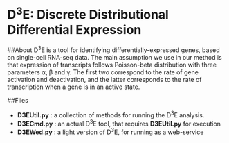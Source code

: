 # D<sup>3</sup>E: Discrete Distributional Differential Expression

##About
D<sup>3</sup>E is a tool for identifying differentially-expressed genes, based on single-cell RNA-seq data. The main assumption we use in our method is that expression of transcripts follows Poisson-beta distribution with three parameters &alpha;, &beta; and &gamma;. The first two correspond to the rate of gene activation and deactivation, and the latter corresponds to the rate of transcription when a gene is in an active state.

##Files
- **D3EUtil.py** : a collection of methods for running the D<sup>3</sup>E analysis.
- **D3ECmd.py** : an actual D<sup>3</sup>E tool, that requires **D3EUtil.py** for execution
- **D3EWed.py** : a light version of D<sup>3</sup>E, for running as a web-service